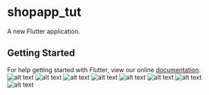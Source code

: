 # shopapp_tut

A new Flutter application.

## Getting Started

For help getting started with Flutter, view our online
[documentation](https://flutter.io/).
![alt text](https://github.com/CharithBK/E_Shop/blob/master/Screenshot_2020-07-01-20-40-50-193_com.sanen.shopapptut.jpg)
![alt text](https://github.com/CharithBK/E_Shop/blob/master/Screenshot_2020-04-05-23-55-32-878_com.sanen.shopapptut.jpg)
![alt text](https://github.com/CharithBK/E_Shop/blob/master/Screenshot_2020-04-05-23-56-12-119_com.sanen.shopapptut.jpg)
![alt text](https://github.com/CharithBK/E_Shop/blob/master/Screenshot_2020-04-05-23-57-58-469_com.sanen.shopapptut.jpg)
![alt text](https://github.com/CharithBK/E_Shop/blob/master/Screenshot_2020-04-06-00-01-22-993_com.sanen.shopapptut.jpg)
![alt text](https://github.com/CharithBK/E_Shop/blob/master/Screenshot_2020-04-06-00-06-38-635_com.sanen.shopapptut.jpg)
![alt text](https://github.com/CharithBK/E_Shop/blob/master/REG_01.jpg)
![alt text](https://github.com/CharithBK/E_Shop/blob/master/Screenshot_2020-04-05-23-51-29-343_com.sanen.shopapptut.jpg)

